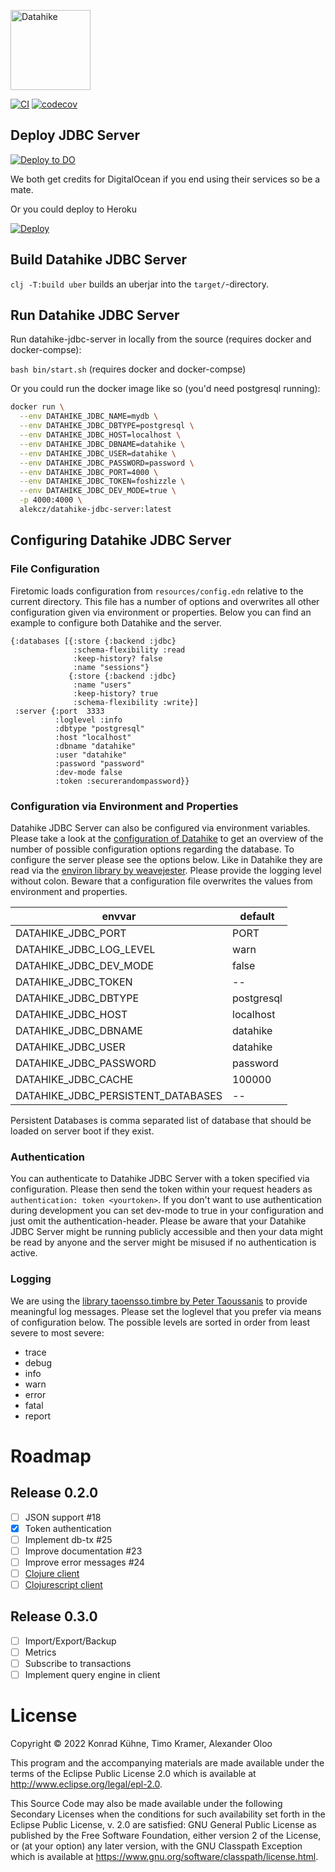 <p align="left">
    <img alt="Datahike" src="https://raw.githubusercontent.com/replikativ/datahike/main/doc/assets/datahike-logo.svg" height="128em">
</p>

[![CI](https://github.com/alekcz/datahike-jdbc-server/actions/workflows/main.yml/badge.svg)](https://github.com/alekcz/datahike-jdbc-server/actions/workflows/main.yml) [![codecov](https://codecov.io/gh/alekcz/datahike-jdbc-server/branch/main/graph/badge.svg?token=UkLQlpnfbp)](https://codecov.io/gh/alekcz/datahike-jdbc-server)   

## Deploy JDBC Server

[![Deploy to DO](https://www.deploytodo.com/do-btn-blue.svg)](https://cloud.digitalocean.com/apps/new?repo=https://github.com/alekcz/datahike-jdbc-server/tree/main&refcode=a0cfd79e40a2)  

We both get credits for DigitalOcean if you end using their services so be a mate.   

Or you could deploy to Heroku  

[![Deploy](https://www.herokucdn.com/deploy/button.svg)](https://heroku.com/deploy?template=https://github.com/alekcz/datahike-jdbc-server/tree/main)

## Build Datahike JDBC Server

`clj -T:build uber` builds an uberjar into the `target/`-directory.

## Run Datahike JDBC Server

Run datahike-jdbc-server in locally from the source (requires docker and docker-compse):

`bash bin/start.sh` (requires docker and docker-compse)

Or you could run the docker image like so (you'd need postgresql running):

```bash 
docker run \
  --env DATAHIKE_JDBC_NAME=mydb \
  --env DATAHIKE_JDBC_DBTYPE=postgresql \
  --env DATAHIKE_JDBC_HOST=localhost \
  --env DATAHIKE_JDBC_DBNAME=datahike \
  --env DATAHIKE_JDBC_USER=datahike \
  --env DATAHIKE_JDBC_PASSWORD=password \
  --env DATAHIKE_JDBC_PORT=4000 \
  --env DATAHIKE_JDBC_TOKEN=foshizzle \
  --env DATAHIKE_JDBC_DEV_MODE=true \
  -p 4000:4000 \
  alekcz/datahike-jdbc-server:latest 
```

## Configuring Datahike JDBC Server
### File Configuration

Firetomic loads configuration from `resources/config.edn` relative to the
current directory. This file has a number of options and overwrites all other
configuration given via environment or properties. Below you can find an example
to configure both Datahike and the server.
```
{:databases [{:store {:backend :jdbc}
              :schema-flexibility :read
              :keep-history? false
              :name "sessions"}
             {:store {:backend :jdbc}
              :name "users"
              :keep-history? true
              :schema-flexibility :write}]
 :server {:port  3333
          :loglevel :info
          :dbtype "postgresql"
          :host "localhost"
          :dbname "datahike"
          :user "datahike"
          :password "password"
          :dev-mode false
          :token :securerandompassword}}
```

### Configuration via Environment and Properties

Datahike JDBC Server can also be configured via environment variables. 
Please take a look at the [configuration of Datahike](https://github.com/replikativ/datahike/blob/development/doc/config.md) to get an
overview of the number of possible configuration options regarding the database.
To configure the server please see the options below. Like in Datahike they are
read via the [environ library by weavejester](https://github.com/weavejester/environ).
Please provide the logging level without colon. Beware that a configuration file
overwrites the values from environment and properties.

envvar                              | default
------------------------------------|-------------
DATAHIKE_JDBC_PORT                  | PORT || 4000
DATAHIKE_JDBC_LOG_LEVEL             | warn
DATAHIKE_JDBC_DEV_MODE              | false
DATAHIKE_JDBC_TOKEN                 | --
DATAHIKE_JDBC_DBTYPE                | postgresql
DATAHIKE_JDBC_HOST                  | localhost
DATAHIKE_JDBC_DBNAME                | datahike
DATAHIKE_JDBC_USER                  | datahike
DATAHIKE_JDBC_PASSWORD              | password
DATAHIKE_JDBC_CACHE                 | 100000
DATAHIKE_JDBC_PERSISTENT_DATABASES  | --


Persistent Databases is comma separated list of database that should be loaded on server boot if they exist.   
 
### Authentication

You can authenticate to Datahike JDBC Server with a token specified via configuration. Please
then send the token within your request headers as `authentication: token <yourtoken>`.
If you don't want to use authentication during development you can set dev-mode to true
in your configuration and just omit the authentication-header. Please be aware that your
Datahike JDBC Server might be running publicly accessible and then your data might be read
by anyone and the server might be misused if no authentication is active.

### Logging

We are using the [library taoensso.timbre by Peter Taoussanis](https://github.com/ptaoussanis/timbre/) to provide
meaningful log messages. Please set the loglevel that you prefer via means
of configuration below. The possible levels are sorted in order from least
severe to most severe:
- trace
- debug
- info
- warn
- error
- fatal
- report

# Roadmap

## Release 0.2.0
- [ ] JSON support #18
- [x] Token authentication
- [ ] Implement db-tx #25
- [ ] Improve documentation #23
- [ ] Improve error messages #24
- [ ] [Clojure client](https://github.com/replikativ/datahike-client/)
- [ ] [Clojurescript client](https://github.com/replikativ/datahike-client/)

## Release 0.3.0
- [ ] Import/Export/Backup
- [ ] Metrics
- [ ] Subscribe to transactions
- [ ] Implement query engine in client

# License

Copyright © 2022 Konrad Kühne, Timo Kramer, Alexander Oloo

This program and the accompanying materials are made available under the
terms of the Eclipse Public License 2.0 which is available at
http://www.eclipse.org/legal/epl-2.0.

This Source Code may also be made available under the following Secondary
Licenses when the conditions for such availability set forth in the Eclipse
Public License, v. 2.0 are satisfied: GNU General Public License as published by
the Free Software Foundation, either version 2 of the License, or (at your
option) any later version, with the GNU Classpath Exception which is available
at https://www.gnu.org/software/classpath/license.html.